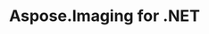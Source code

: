 ---
title: Aspose.Imaging for .NET
type: docs
weight: 10
url: /zh/net/
keywords: "Aspose.Imaging for .NET, Aspose Imaging, Aspose API Reference."
description: Aspose.Imaging for .NET 提供了许多灵活的例程，用于在 .NET 应用程序中创建和操作图像。
is_root: true
---